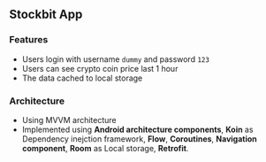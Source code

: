 ## Stockbit App
### Features
- Users login with username `dummy` and password `123`
- Users can see crypto coin price last 1 hour
- The data cached to local storage

### Architecture
- Using MVVM architecture
- Implemented using **Android architecture components**, **Koin** as Dependency inejction framework, **Flow**, **Coroutines**, **Navigation component**, **Room** as Local storage, **Retrofit**.